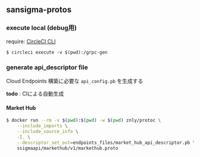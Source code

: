 ## sansigma-protos

### execute local (debug用)

require: [CircleCI CLI](https://circleci.com/docs/2.0/local-cli/#installation)

```
$ circleci execute -v $(pwd):/grpc-gen
```

### generate api_descriptor file

Cloud Endpoints 構築に必要な `api_config.pb` を生成する

**todo** : CIによる自動生成

#### Market Hub

```bash
$ docker run --rm -v $(pwd):$(pwd) -w $(pwd) znly/protoc \
    --include_imports \
    --include_source_info \
    -I. \
    --descriptor_set_out=endpoints_files/market_hub_api_descriptor.pb \
    ssigmaapi/markethub/v1/markethub.proto
```
